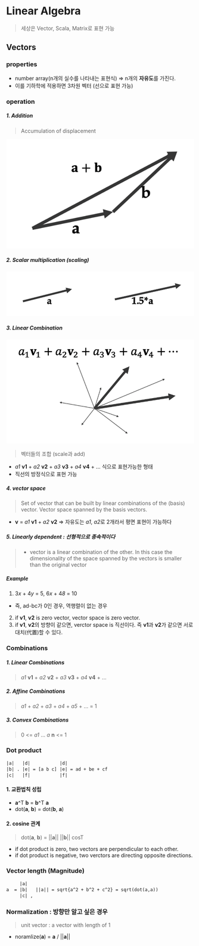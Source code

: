 # Linear Algebra

> 세상은 Vector, Scala, Matrix로 표현 가능

## Vectors

### properties

- number array(n개의 실수를 나타내는 표현식) => n개의 **자유도**를 가진다.
- 이를 기하학에 적용하면 3차원 벡터 (선으로 표현 가능)

### operation

##### 1. Addition

> Accumulation of displacement

![addition](./images/add.png)

##### 2. Scalar multiplication (scaling)

![scaling](./images/scaling.png)

##### 3. Linear Combination

![Linear](./images/combination.png)

> 벡터들의 조합 (scale과 add)

- _a1_ **v1** + _a2_ **v2** + _a3_ **v3** + _a4_ **v4** + ... 식으로 표현가능한 형태
- 직선의 방정식으로 표현 가능

##### 4. vector space

> Set of vector that can be built by linear combinations of the (basis) vector. Vector space spanned by the basis vectors.

- **v** = _a1_ **v1** + _a2_ **v2** => 자유도는 _a1_, *a2*로 2개라서 평면 표현이 가능하다

##### 5. Linearly dependent : 선형적으로 종속적이다

> - vector is a linear combination of the other. In this case the dimensionality of the space spanned by the vectors is smaller than the original vector

##### Example

1. 3*x* + 4*y* = 5, 6*x* + 4*8* = 10

- 즉, ad-bc가 0인 경우, 역행렬이 없는 경우

2. if **v1**, **v2** is zero vector, vector space is zero vector.
3. if **v1**, **v2**의 방향이 같으면, verctor space is 직선이다. 즉 **v1**과 **v2**가 같으면 서로 대치(代置)할 수 있다.

### Combinations

##### 1. Linear Combinations

> _a1_ **v1** + _a2_ **v2** + _a3_ **v3** + _a4_ **v4** + ...

##### 2. Affine Combinations

> _a1_ + _a2_ + _a3_ + _a4_ + _a5_ + ... = 1

##### 3. Convex Combinations

> 0 <= _a1_ ... _a_ **n** <= 1

### Dot product

```
|a|   |d|           |d|
|b| . |e| = [a b c] |e| = ad + be + cf
|c|   |f|           |f|
```

#### 1. 교환법칙 성립

- **a**^T **b** = **b**^T **a**
- dot(**a**, **b**) = dot(**b**, **a**)

#### 2. cosine 관계

> dot(**a**, **b**) = ||**a**|| ||**b**|| cosT

- if dot product is zero, two vectors are perpendicular to each other.
- if dot product is negative, two verctors are directing opposite directions.

### Vector length (Magnitude)

```
     |a|
a  = |b|   ||a|| = sqrt{a^2 + b^2 + c^2} = sqrt(dot(a,a))
     |c| ,
```

### Normalization : 방향만 알고 싶은 경우

> unit vector : a vector with length of 1

- noramlize(**a**) = **a** / ||**a**||
